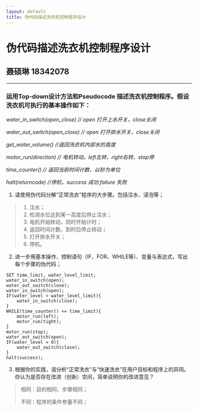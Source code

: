 ```yaml
---
layout: default
title: 伪代码描述洗衣机控制程序设计
---
```

# 伪代码描述洗衣机控制程序设计
## 聂硕琳 18342078
---

### 运用Top-down设计方法和Pseudocode 描述洗衣机控制程序。假设洗衣机可执行的基本操作如下：
_water_in_switch(open_close) // open 打开上水开关，close关闭_

_water_out_switch(open_close) // open 打开排水开关，close关闭_

_get_water_volume() //返回洗衣机内部水的高度_

_motor_run(direction) // 电机转动。left左转，right右转，stop停_

_time_counter() // 返回当前时间计数，以秒为单位_

_halt(returncode) //停机，success 成功 failure 失败_

1. 请使用伪代码分解“正常洗衣”程序的大步骤。包括注水、浸泡等；
> 1. 注水；
> 2. 检测水位达到某一高度后停止注水；
> 3. 电机开始转动，同时开始计时；
> 4. 返回时间计数，到时后停止转动； 
> 5. 打开排水开关； 
> 6. 停机。

2. 进一步用基本操作、控制语句（IF、FOR、WHILE等）、变量与表达式，写出每个步骤的伪代码；

```
SET time_limit, water_level_limit;
water_in_switch(open);
water_out_switch(close);
water_in_switch(open);
IF(water_level > water_level_limit){
    water_in_switch(close);
}
WHILE(time_counter() <= time_limit){
    motor_run(left);
    motor_run(tight);
}
motor_run(stop);
water_out_switch(open);
IF(water_level = 0){
    water_out_switch(close);
}
halt(success);

```

3. 根据你的实践，请分析“正常洗衣”与“快速洗衣”在用户目标和程序上的异同。
你认为是否存在改进（创新）空间，简单说明你的改进意见？
> 相同：目的相同、步骤相同；
> 
> 不同：程序的条件参量不同；